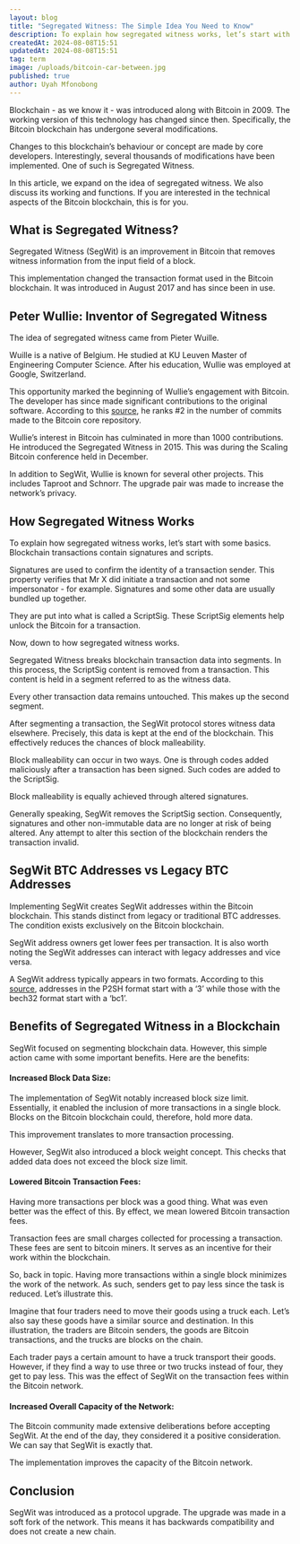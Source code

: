 ```yaml
---
layout: blog
title: "Segregated Witness: The Simple Idea You Need to Know"
description: To explain how segregated witness works, let’s start with some basics. Blockchain transactions contain signatures and scripts. Signatures are used to confirm the identity of a transaction sender.
createdAt: 2024-08-08T15:51
updatedAt: 2024-08-08T15:51
tag: term
image: /uploads/bitcoin-car-between.jpg
published: true
author: Uyah Mfonobong
---
```

Blockchain - as we know it - was introduced along with Bitcoin in 2009. The working version of this technology has changed since then. Specifically, the Bitcoin blockchain has undergone several modifications.

Changes to this blockchain’s behaviour or concept are made by core developers. Interestingly, several thousands of modifications have been implemented. One of such is Segregated Witness.

In this article, we expand on the idea of segregated witness. We also discuss its working and functions. If you are interested in the technical aspects of the Bitcoin blockchain, this is for you.

## What is Segregated Witness?

Segregated Witness (SegWit) is an improvement in Bitcoin that removes witness information from the input field of a block.

This implementation changed the transaction format used in the Bitcoin blockchain. It was introduced in August 2017 and has since been in use.

## Peter Wullie: Inventor of Segregated Witness

The idea of segregated witness came from Pieter Wuille.  

Wuille is a native of Belgium. He studied at KU Leuven Master of Engineering Computer Science. After his education, Wullie was employed at Google, Switzerland.

This opportunity marked the beginning of Wullie’s engagement with Bitcoin. The developer has since made significant contributions to the original software. According to this [source](https://www.weusecoins.com/pieter-wuille/), he ranks #2 in the number of commits made to the Bitcoin core repository.

Wullie’s interest in Bitcoin has culminated in more than 1000 contributions. He introduced the Segregated Witness in 2015. This was during the Scaling Bitcoin conference held in December.

In addition to SegWit, Wullie is known for several other projects. This includes Taproot and Schnorr. The upgrade pair was made to increase the network’s privacy.

## How Segregated Witness Works

To explain how segregated witness works, let’s start with some basics. Blockchain transactions contain signatures and scripts.

Signatures are used to confirm the identity of a transaction sender. This property verifies that Mr X did initiate a transaction and not some impersonator - for example. Signatures and some other data are usually bundled up together.

They are put into what is called a ScriptSig. These ScriptSig elements help unlock the Bitcoin for a transaction.  

Now, down to how segregated witness works.

Segregated Witness breaks blockchain transaction data into segments. In this process, the ScriptSig content is removed from a transaction. This content is held in a segment referred to as the witness data.

Every other transaction data remains untouched. This makes up the second segment.

After segmenting a transaction, the SegWit protocol stores witness data elsewhere. Precisely, this data is kept at the end of the blockchain. This effectively reduces the chances of block malleability.

Block malleability can occur in two ways. One is through codes added maliciously after a transaction has been signed. Such codes are added to the ScriptSig.

Block malleability is equally achieved through altered signatures.

Generally speaking, SegWit removes the ScriptSig section. Consequently, signatures and other non-immutable data are no longer at risk of being altered. Any attempt to alter this section of the blockchain renders the transaction invalid.

## SegWit BTC Addresses vs Legacy BTC Addresses

Implementing SegWit creates SegWit addresses within the Bitcoin blockchain. This stands distinct from legacy or traditional BTC addresses. The condition exists exclusively on the Bitcoin blockchain.

SegWit address owners get lower fees per transaction. It is also worth noting the SegWit addresses can interact with legacy addresses and vice versa.

A SegWit address typically appears in two formats. According to this [source](https://support.bitcoin.com/en/articles/6096230-legacy-and-segwit-addresses), addresses in the P2SH format start with a ‘3’ while those with the bech32 format start with a ‘bc1’.

## Benefits of Segregated Witness in a Blockchain

SegWit focused on segmenting blockchain data. However, this simple action came with some important benefits. Here are the benefits:

#### Increased Block Data Size:

The implementation of SegWit notably increased block size limit. Essentially, it enabled the inclusion of more transactions in a single block. Blocks on the Bitcoin blockchain could, therefore, hold more data.

This improvement translates to more transaction processing.

However, SegWit also introduced a block weight concept. This checks that added data does not exceed the block size limit.

#### Lowered Bitcoin Transaction Fees:

Having more transactions per block was a good thing. What was even better was the effect of this. By effect, we mean lowered Bitcoin transaction fees.

Transaction fees are small charges collected for processing a transaction. These fees are sent to bitcoin miners. It serves as an incentive for their work within the blockchain.

So, back in topic. Having more transactions within a single block minimizes the work of the network. As such, senders get to pay less since the task is reduced. Let’s illustrate this.

Imagine that four traders need to move their goods using a truck each. Let’s also say these goods have a similar source and destination. In this illustration, the traders are Bitcoin senders, the goods are Bitcoin transactions, and the trucks are blocks on the chain.

Each trader pays a certain amount to have a truck transport their goods. However, if they find a way to use three or two trucks instead of four, they get to pay less. This was the effect of SegWit on the transaction fees within the Bitcoin network.

#### Increased Overall Capacity of the Network:

The Bitcoin community made extensive deliberations before accepting SegWit. At the end of the day, they considered it a positive consideration. We can say that SegWit is exactly that.

The implementation improves the capacity of the Bitcoin network.

## Conclusion

SegWit was introduced as a protocol upgrade. The upgrade was made in a soft fork of the network. This means it has backwards compatibility and does not create a new chain.
